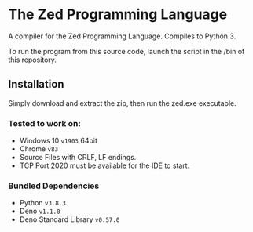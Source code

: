 # The Zed Programming Language
A compiler for the Zed Programming Language.
Compiles to Python 3.

To run the program from this source code,
launch the script in the /bin of this repository.

## Installation
Simply download and extract the zip, then run the zed.exe executable.
### Tested to work on:
- Windows 10 `v1903` 64bit
- Chrome `v83`
- Source Files with CRLF, LF endings.
- TCP Port 2020 must be available for the IDE to start.
### Bundled Dependencies
- Python `v3.8.3`
- Deno `v1.1.0`
- Deno Standard Library `v0.57.0`
